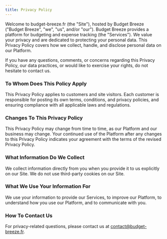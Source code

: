 ```yaml
---
title: Privacy Policy
---
```

Welcome to budget-breeze.fr (the "Site"), hosted by Budget Breeze ("Budget Breeze", "we", "us", and/or "our"). Budget Breeze provides a platform for budgeting and expense tracking (the "Services")​. We value your privacy and are dedicated to protecting your personal data. This Privacy Policy covers how we collect, handle, and disclose personal data on our Platform.

If you have any questions, comments, or concerns regarding this Privacy Policy, our data practices, or would like to exercise your rights, do not hesitate to contact us.


### To Whom Does This Policy Apply
This Privacy Policy applies to customers and site visitors. Each customer is responsible for posting its own terms, conditions, and privacy policies, and ensuring compliance with all applicable laws and regulations.


### Changes To This Privacy Policy
This Privacy Policy may change from time to time, as our Platform and our business may change. Your continued use of the Platform after any changes to this Privacy Policy indicates your agreement with the terms of the revised Privacy Policy.


### What Information Do We Collect
We collect information directly from you when you provide it to us explicitly on our Site. We do not use third-party cookies on our Site.


### What We Use Your Information For
We use your information to provide our Services, to improve our Platform, to understand how you use our Platform, and to communicate with you.


### How To Contact Us
For privacy-related questions, please contact us at contact@budget-breeze.fr.

